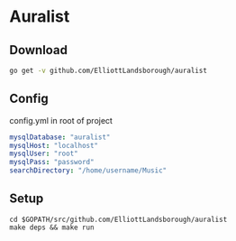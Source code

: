 # Auralist

## Download

```bash
go get -v github.com/ElliottLandsborough/auralist
```

## Config

config.yml in root of project

```yaml
mysqlDatabase: "auralist"
mysqlHost: "localhost"
mysqlUser: "root"
mysqlPass: "password"
searchDirectory: "/home/username/Music"
```

## Setup

```
cd $GOPATH/src/github.com/ElliottLandsborough/auralist
make deps && make run
```
